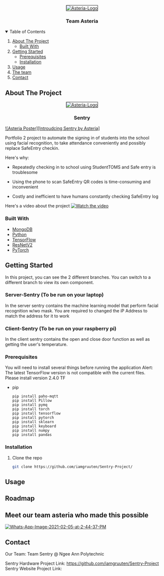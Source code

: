 <!-- PROJECT LOGO -->
<br />
<p align="center">
 <a href="https://ibb.co/b5r47Tp">
   <img src="https://i.ibb.co/LdCTvm4/Asteria-Logo.png" alt="Asteria-Logo" border="1">
  </a>
  <h3 align="center">Team Asteria</h3>
</p>



<!-- TABLE OF CONTENTS -->
<details open="open">
  <summary>Table of Contents</summary>
  <ol>
    <li>
      <a href="#about-the-project">About The Project</a>
      <ul>
        <li><a href="#built-with">Built With</a></li>
      </ul>
    </li>
    <li>
      <a href="#getting-started">Getting Started</a>
      <ul>
        <li><a href="#prerequisites">Prerequisites</a></li>
        <li><a href="#installation">Installation</a></li>
      </ul>
    </li>
    <li><a href="#usage">Usage</a></li>
    <li><a href="#contributing">The team</a></li>
    <li><a href="#contact">Contact</a></li>
  </ol>
</details>



<!-- ABOUT THE PROJECT -->
## About The Project

<p align="center">
 <a href="https://i.ibb.co/tDwvfJC/Whats-App-Image-2020-11-14-at-1-19-51-AM.jpg">
   <img src="https://i.ibb.co/tDwvfJC/Whats-App-Image-2020-11-14-at-1-19-51-AM.jpg" alt="Asteria-Logo" border="1">
  </a>
  <h3 align="center">Sentry</h3>
</p>

[![Asteria Poster][Introudcing Sentry by Asteria]](https://i.ibb.co/tDwvfJC/Whats-App-Image-2020-11-14-at-1-19-51-AM.jpg)

Portfolio 2 project to automate the signing in of students into the school using facial recognition, to take attendance conveniently and possibly replace SafeEntry checkin.

Here's why:
* Repeatedly checking in to school using StudentTOMS and Safe entry is troublesome

* Using the phone to scan SafeEntry QR codes is time-consuming and inconvenient

* Costly and inefficient to have humans constantly checking SafeEntry log

Here's a video about the project
[![Watch the video](https://img.youtube.com/vi/T-D1KVIuvjA/maxresdefault.jpg)](https://youtu.be/8ZUMHWBw9uo)

### Built With

* [MongoDB](https://www.mongodb.com/)
* [Python](https://www.python.org/)
* [TensorFlow](https://www.tensorflow.org/)
* [ResNetV2](https://keras.io/api/applications/resnet/)
* [PyTorch](https://pytorch.org/)



<!-- GETTING STARTED -->
## Getting Started

In this project, you can see the 2 different branches. You can switch to a different branch to view its own component.

### Server-Sentry (To be run on your laptop)
In the server sentry contains the machine learning model that perform facial recognition w/wo mask.
You are required to changed the iP Address to match the address for it to work

### Client-Sentry (To be run on your raspberry pi)
In the client sentry contains the open and close door function as well as getting the user's temperature.

### Prerequisites

You will need to install several things before running the application
Alert: The latest TensorFlow version is not compatible with the current files. 
Please install version 2.4.0 TF

* pip
  ```
  pip install paho-mqtt
  pip install Pillow
  pip install pymq
  pip install torch
  pip install tensorflow
  pip install pytorch
  pip install sklearn
  pip install keyboard
  pip install numpy
  pip install pandas
  ```

### Installation

1. Clone the repo
   ```sh
   git clone https://github.com/iamgruuten/Sentry-Project/
   ```

<!-- USAGE EXAMPLES -->
## Usage

<!-- ROADMAP -->
## Roadmap

<!-- CONTRIBUTING -->
## Meet our team asteria who made this possible

<a href="https://ibb.co/x5pqDX8"><img src="https://i.ibb.co/NY82stn/Whats-App-Image-2021-02-05-at-2-44-37-PM.jpg" alt="Whats-App-Image-2021-02-05-at-2-44-37-PM" border="0"></a>

<!-- CONTACT -->
## Contact

Our Team: Team Sentry @ Ngee Ann Polytechnic

Sentry Hardware Project Link: https://github.com/iamgruuten/Sentry-Project
Sentry Website Project Link:


